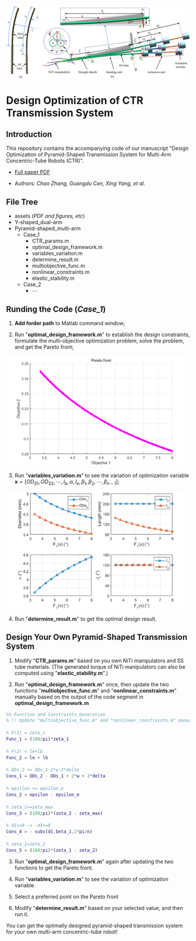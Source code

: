 <img src="assets/transmission_system_diagram.png">

# Design Optimization of CTR Transmission System

## Introduction
This repository contains the accompanying code of our manuscript "Design Optimization of Pyramid-Shaped Transmission System for Multi-Arm Concentric-Tube Robots (CTR)".

* [Full paper PDF](assets/Manuscript.pdf)

* Authors: *Chao Zhang, Guangdu Cen, Xing Yang, et al.*


## File Tree

* assets (*PDF and figures, etc*)
* Y-shaped_dual-arm
* Pyramid-shaped_multi-arm
  * Case_1
    * CTR_params.m
  	* optimal_design_framework.m
  	* variables_variation.m
    * determine_result.m
  	* multiobjective_func.m
  	* nonlinear_constraints.m
  	* elastic_stability.m
  * Case_2
    * $\cdots$


## Runding the Code (*Case_1*)
1. **Add forder path** to Matlab command window;

2. Run "**optimal_design_framework.m**" to establish the design constraints, formulate the multi-objective optimization problem, solve the problem, and get the Pareto front;

<img src="assets/pareto_front.png">

3. Run "**variables_variation.m**" to see the variation of optimization variable $\mathbf{x}=[OD_{S1}, OD_{S2},\cdots,l_b, \alpha, l_e, \beta_1,\beta_2,\cdots,\beta_{n-1}]$; 

<img src="assets/variable_variation.png">

4. Run "**determine_result.m**" to get the optimal design result.


## Design Your Own Pyramid-Shaped Transmission System
1. Modify "**CTR_params.m**" based on you own NiTi manipulators and SS tube materials. (The generated torque of NiTi manipulators can also be computed using "**elastic_stability.m**".)

2. Run "**optimal_design_framework.m**" once, then update the two functions "**multiobjective_func.m**" and "**nonlinear_constraints.m**" manually based on the output of the code segment in **optimal_design_framework.m**

```matlab
%% Function and Constraints Generation
% !! Update "multiobjective_func.m" and "nonlinear_constraints.m" manually

% F(1) = zeta_i
Func_1 = (180/pi)*zeta_1

% F(2) = le+lb
Func_2 = le + lb

% ODs_2 <= ODs_1-2*w-2*delta
Cons_1 = ODs_2 - ODs_1 + 2*w + 2*delta

% epsilon <= epsilon_e
Cons_2 = epsilon - epsilon_e

% zeta_i<=zeta_max
Cons_3 = (180/pi)*(zeta_2 - zeta_max)

% d1>=0 -> -d1<=0
Cons_4 = - subs(d1,beta_1,2*pi/n)

% zeta_1=zeta_2
Cons_5 = (180/pi)*(zeta_1 - zeta_2)
```
3. Run "**optimal_design_framework.m**" again after updating the two functions to get the Pareto front.

4. Run "**variables_variation.m**" to see the variation of optimization variable.

5. Select a preferred point on the Pareto front

6. Modify "**determine_result.m**" based on your selected value, and then run it.

You can get the optimally designed pyramid-shaped transmission system for your own multi-arm concentric-tube robot!








